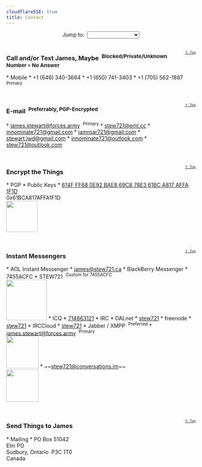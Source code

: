 ```yaml
---
cloudflareSSE: true
title: Contact
---
```


<p id="top" style="text-align: center;">
  Jump to:&nbsp; <select class="quickJumpMenu">
    <option value="{{ site.url }}{{ page.url }}"></option>
    <option value="{{ site.url }}{{ page.url }}#e-mail">E-mail</option>
    <option value="{{ site.url }}{{ page.url }}#encryption">Encryption</option>
    <option value="{{ site.url }}{{ page.url }}#instant-messengers">Instant Messengers</option>
    <option value="{{ site.url }}{{ page.url }}#phone">Phone</option>
    <option value="{{ site.url }}{{ page.url }}#mail">Snail Mail</option>
  </select><br />
  &nbsp;
</p>
<span style="float: right; font-size: xx-small;">
  <a href="{{ site.url }}{{ page.url }}#top" rel="me" title="{{ page.title }} :: Back to Top">&uArr;&nbsp; Top</a>
</span>
<h3 id="phone">Call and/or Text James, Maybe&nbsp; <sup>Blocked/Private/Unknown Number &equiv; No Answer</sup></h3>
* Mobile
  * <span data-last="3664" id="3664">+1 (646) 340-<span>3664</span></span>
  * <span data-last="3403" id="3403">+1 (650) 741-<span>3403</span></span>
  * <span data-last="1887" id="1887">+1 (705) 562-<span>1887</span></span>&nbsp; <sup>Primary</sup>

<p>&nbsp;</p>
<span style="float: right; font-size: xx-small;">
  <a href="{{ site.url }}{{ page.url }}#top" rel="me" title="{{ page.title }} :: Back to Top">&uArr;&nbsp; Top</a>
</span>
<h3 id="e-mail">E-mail&nbsp; <sup>Preferrably, PGP-Encrypted</sup></h3>
  * <a href="mailto:james.stewart@forces.army" rel="me" target="_blank" title="">james.stewart@forces.army</a>&nbsp; <sup>Primary</sup>
  * <a href="mailto:stew721@eml.cc" rel="me" target="_blank" title="">stew721@eml.cc</a>
  * <a href="mailto:innominate721@gmail.com" rel="me" target="_blank" title="">innominate721@gmail.com</a>
  * <a href="mailto:jamroar721@gmail.com" rel="me" target="_blank" title="">jamroar721@gmail.com</a>
  * <a href="mailto:stewart.jwd@gmail.com" rel="me" target="_blank" title="">stewart.jwd@gmail.com</a>
  * <a href="mailto:innominate721@outlook.com" rel="me" target="_blank" title="">innominate721@outlook.com</a>
  * <a href="mailto:stew721@outlook.com" rel="me" target="_blank" title="">stew721@outlook.com</a>

<p>&nbsp;</p>
<span style="float: right; font-size: xx-small;">
  <a href="{{ site.url }}{{ page.url }}#top" rel="me" title="{{ page.title }} :: Back to Top">&uArr;&nbsp; Top</a>
</span>
<h3 id="encryption">Encrypt the Things</h3>
* PGP
  * Public Keys
    * <a href="https://keybase.io/stew721/pgp_keys.asc?fingerprint=614fff680e92bae869c878e361bca817affa1f1d" rel="me" target="_blank" title="">614F FF68 0E92 BAE8 69C8 78E3 61BC A817 AFFA 1F1D</a><br />0x61BCA817AFFA1F1D<br /><a href="{{ site.uri.assets }}/innominate/images/qr-codes/PGP_0x61BCA817AFFA1F1D_854x854.jpg" rel="me" target="_blank" title=""><img alt="" height="83" src="{{ site.uri.assets }}/innominate/images/qr-codes/PGP_0x61BCA817AFFA1F1D_083x083.jpg" style="border: 0px;" width="83" /></a>

<p>&nbsp;</p>
<span style="float: right; font-size: xx-small;">
  <a href="{{ site.url }}{{ page.url }}#top" rel="me" title="{{ page.title }} :: Back to Top">&uArr;&nbsp; Top</a>
</span>
<h3 id="instant-messengers">Instant Messengers</h3>
* AOL Instant Messenger
  * <a href="aim:goim?screenname=james%40stew721.ca" rel="me" target="_blank" title="">james@stew721.ca</a>
* BlackBerry Messenger
  * 7455ACFC
    * STEW721&nbsp; <sup>Custom for 7455ACFC</sup><br /><a href="{{ site.uri.assets }}/innominate/images/qr-codes/BBM_STEW721_640x640.jpg" rel="me" target="_blank" title=""><img alt="" height="108" src="{{ site.uri.assets }}/innominate/images/qr-codes/BBM_STEW721_108x108.jpg" style="border: 0px;" width="108" /></a>
* ICQ
  * <a href="aim:goim?screenname=714663121" rel="me" target="_blank" title="714663121">714663121</a>
* IRC
  * DALnet
    * <a href="https://users.dal.net/userinfo.php?nick=stew721" rel="me" target="_blank" title="stew721">stew721</a>
  * freenode
    * <a href="ircs://chat.freenode.net:6697/stew721,isnick" rel="me" target="_blank" title="stew721">stew721</a>
  * IRCCloud
    * <a href="ircs://irc.irccloud.com:6697/stew721,isnick" rel="me" target="_blank" title="stew721">stew721</a>
* Jabber / XMPP&nbsp; <sup>Preferred</sup>
  * <a href="https://conversations.im/i/james.stewart@forces.army?omemo-sid-319927269=1c7a66ee6b31782aeeda16d3cb1928fb9fa08413475d2dead3e7eec47c6cd551" rel="me" target="_blank" title="">james.stewart@forces.army</a>&nbsp; <sup>Primary</sup><br /><a href="{{ site.uri.assets }}/innominate/images/qr-codes/XMPP_james-stewart-forces-army_1024x1024.png" rel="me" target="_blank" title=""><img alt="" height="86" src="{{ site.uri.assets }}/innominate/images/qr-codes/XMPP_james-stewart-forces-army_0086x0086.png" style="border: 0px;" width="86" /></a>
  * ~~<a href="https://conversations.im/i/stew721@conversations.im?omemo-sid-1412676728=fb329677d74a7d3f47d7eaa0bf3212d4b1fe52abf048de63d9a3102c5d5ed277" rel="me" target="_blank" title="">stew721@conversations.im</a>~~<br /><a href="{{ site.uri.assets }}/innominate/images/qr-codes/XMPP_stew721-conversations-im_1024x1024.png" rel="me" target="_blank" title=""><img alt="" height="86" src="{{ site.uri.assets }}/innominate/images/qr-codes/XMPP_stew721-conversations-im_0086x0086.png" style="border: 0px;" width="86" /></a>

<p>&nbsp;</p>
<span style="float: right; font-size: xx-small;">
  <a href="{{ site.url }}{{ page.url }}#top" rel="me" title="{{ page.title }} :: Back to Top">&uArr;&nbsp; Top</a>
</span>
<h3 id="mail">Send Things to James</h3>
* Mailing
  * PO Box 51042<br />Elm PO<br />Sudbury, Ontario&nbsp; P3C 1T0<br />Canada
